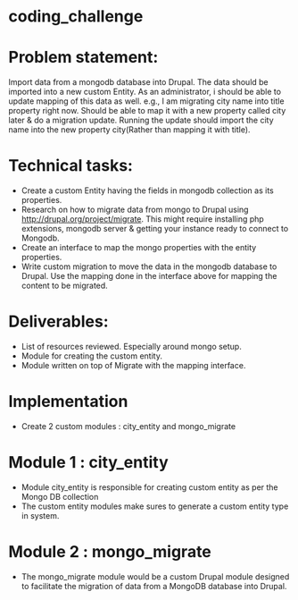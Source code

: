 # coding_challenge

# Problem statement:
Import data from a mongodb database into Drupal. The data should be imported into a new
custom Entity. As an administrator, i should be able to update mapping of this data as well.
e.g., I am migrating city name into title property right now. Should be able to map it with a new
property called city later & do a migration update. Running the update should import the city
name into the new property city(Rather than mapping it with title).

# Technical tasks:
- Create a custom Entity having the fields in mongodb collection as its properties.
- Research on how to migrate data from mongo to Drupal using
http://drupal.org/project/migrate. This might require installing php extensions, mongodb
server & getting your instance ready to connect to Mongodb.
- Create an interface to map the mongo properties with the entity properties.
- Write custom migration to move the data in the mongodb database to Drupal. Use the
mapping done in the interface above for mapping the content to be migrated.

# Deliverables:
- List of resources reviewed. Especially around mongo setup.
- Module for creating the custom entity.
- Module written on top of Migrate with the mapping interface.

# Implementation

- Create 2 custom modules : city_entity and mongo_migrate

# Module 1 : city_entity

- Module city_entity is responsible for creating custom entity as per the Mongo DB collection
- The custom entity modules make sures to generate a custom entity type in system.

# Module 2 : mongo_migrate
- The mongo_migrate module would be a custom Drupal module designed to facilitate the migration of data from a MongoDB database into Drupal.
